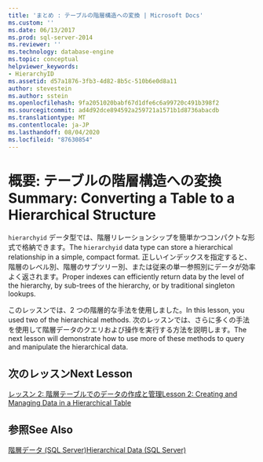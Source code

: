 ```yaml
---
title: 'まとめ : テーブルの階層構造への変換 | Microsoft Docs'
ms.custom: ''
ms.date: 06/13/2017
ms.prod: sql-server-2014
ms.reviewer: ''
ms.technology: database-engine
ms.topic: conceptual
helpviewer_keywords:
- HierarchyID
ms.assetid: d57a1876-3fb3-4d82-8b5c-510b6e0d8a11
author: stevestein
ms.author: sstein
ms.openlocfilehash: 9fa2051020babf67d1dfe6c6a99720c491b398f2
ms.sourcegitcommit: ad4d92dce894592a259721a1571b1d8736abacdb
ms.translationtype: MT
ms.contentlocale: ja-JP
ms.lasthandoff: 08/04/2020
ms.locfileid: "87630854"
---
```

# <a name="summary-converting-a-table-to-a-hierarchical-structure"></a><span data-ttu-id="a6412-102">概要: テーブルの階層構造への変換</span><span class="sxs-lookup"><span data-stu-id="a6412-102">Summary: Converting a Table to a Hierarchical Structure</span></span>
  <span data-ttu-id="a6412-103">`hierarchyid` データ型では、階層リレーションシップを簡単かつコンパクトな形式で格納できます。</span><span class="sxs-lookup"><span data-stu-id="a6412-103">The `hierarchyid` data type can store a hierarchical relationship in a simple, compact format.</span></span> <span data-ttu-id="a6412-104">正しいインデックスを指定すると、階層のレベル別、階層のサブツリー別、または従来の単一参照別にデータが効率よく返されます。</span><span class="sxs-lookup"><span data-stu-id="a6412-104">Proper indexes can efficiently return data by the level of the hierarchy, by sub-trees of the hierarchy, or by traditional singleton lookups.</span></span>  
  
 <span data-ttu-id="a6412-105">このレッスンでは、2 つの階層的な手法を使用しました。</span><span class="sxs-lookup"><span data-stu-id="a6412-105">In this lesson, you used two of the hierarchical methods.</span></span> <span data-ttu-id="a6412-106">次のレッスンでは、さらに多くの手法を使用して階層データのクエリおよび操作を実行する方法を説明します。</span><span class="sxs-lookup"><span data-stu-id="a6412-106">The next lesson will demonstrate how to use more of these methods to query and manipulate the hierarchical data.</span></span>  
  
## <a name="next-lesson"></a><span data-ttu-id="a6412-107">次のレッスン</span><span class="sxs-lookup"><span data-stu-id="a6412-107">Next Lesson</span></span>  
 [<span data-ttu-id="a6412-108">レッスン 2: 階層テーブルでのデータの作成と管理</span><span class="sxs-lookup"><span data-stu-id="a6412-108">Lesson 2: Creating and Managing Data in a Hierarchical Table</span></span>](lesson-2-creating-and-managing-data-in-a-hierarchical-table.md)  
  
## <a name="see-also"></a><span data-ttu-id="a6412-109">参照</span><span class="sxs-lookup"><span data-stu-id="a6412-109">See Also</span></span>  
 [<span data-ttu-id="a6412-110">階層データ (SQL Server)</span><span class="sxs-lookup"><span data-stu-id="a6412-110">Hierarchical Data &#40;SQL Server&#41;</span></span>](../hierarchical-data-sql-server.md)  
  
  
